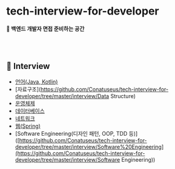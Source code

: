 # tech-interview-for-developer

**📖 백엔드 개발자 면접 준비하는 공간**

<br/>

<br/>

## 🔎 Interview

- [언어(Java, Kotlin)](https://github.com/Conatuseus/tech-interview-for-developer/tree/master/interview/Language)
- [자료구조](https://github.com/Conatuseus/tech-interview-for-developer/tree/master/interview/Data Structure)
- [운영체제](https://github.com/Conatuseus/tech-interview-for-developer/tree/master/interview/OS)
- [데이터베이스](https://github.com/Conatuseus/tech-interview-for-developer/tree/master/interview/Database)
- [네트워크](https://github.com/Conatuseus/tech-interview-for-developer/tree/master/interview/Network)
- [웹(Spring)](https://github.com/Conatuseus/tech-interview-for-developer/tree/master/interview/Web)
- [Software Engineering(디자인 패턴, OOP, TDD 등)]([https://github.com/Conatuseus/tech-interview-for-developer/tree/master/interview/Software%20Engineering](https://github.com/Conatuseus/tech-interview-for-developer/tree/master/interview/Software Engineering))